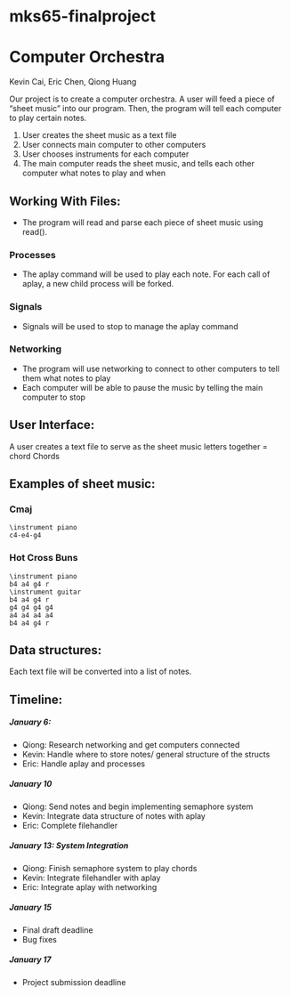# mks65-finalproject
# Computer Orchestra

Kevin Cai, Eric Chen, Qiong Huang

Our project is to create a computer orchestra. A user will feed a piece of “sheet music” into our program. Then, the program will tell each computer to play certain notes. 

1. User creates the sheet music as a text file
2. User connects main computer to other computers
3. User chooses instruments for each computer
4. The main computer reads the sheet music, and tells each other computer what notes to play and when 

## Working With Files:
- The program will read and parse each piece of sheet music using read().  
### Processes
- The aplay command will be used to play each note. For each call of aplay, a new child process will be forked. 
### Signals
- Signals will be used to stop to manage the aplay command
### Networking
- The program will use networking to connect to other computers to tell them what notes to play
- Each computer will be able to pause the music by telling the main computer to stop

## User Interface:
A user creates a text file to serve as the sheet music
letters together = chord
Chords

## Examples of sheet music: 
### Cmaj
```
\instrument piano
c4-e4-g4
```

### Hot Cross Buns
```
\instrument piano
b4 a4 g4 r
\instrument guitar
b4 a4 g4 r
g4 g4 g4 g4 
a4 a4 a4 a4
b4 a4 g4 r
```

## Data structures:
Each text file will be converted into a list of notes. 

## Timeline:
##### January 6: 
- Qiong: Research networking and get computers connected
- Kevin: Handle where to store notes/ general structure of the structs
- Eric: Handle aplay and processes
##### January 10
- Qiong: Send notes and begin implementing semaphore system
- Kevin: Integrate data structure of notes with aplay
- Eric: Complete filehandler 
##### January 13: System Integration 
- Qiong: Finish semaphore system to play chords
- Kevin: Integrate filehandler with aplay
- Eric: Integrate aplay with networking
##### January 15
- Final draft deadline
- Bug fixes
##### January 17
- Project submission deadline

